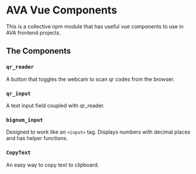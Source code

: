 # AVA Vue Components

This is a collective npm module that has useful vue components to use in AVA frontend projects.



## The Components
### `qr_reader`
A button that toggles the webcam to scan qr codes from the browser.

### `qr_input`
A text input field coupled with qr_reader.

### `bignum_input`
Designed to work like an `<input>` tag. Displays numbers with decimal places and has helper functions.

### `CopyText`
An easy way to copy text to clipboard.


